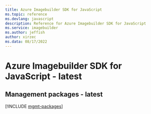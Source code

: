 ```yaml
---
title: Azure Imagebuilder SDK for JavaScript
ms.topic: reference
ms.devlang: javascript
description: Reference for Azure Imagebuilder SDK for JavaScript
ms.service: imagebuilder
ms.author: jeffish
author: xirzec
ms.data: 08/17/2022
---
```

# Azure Imagebuilder SDK for JavaScript - latest

## Management packages - latest
[!INCLUDE [mgmt-packages](imagebuilder-mgmt-index.md)]